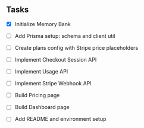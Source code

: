 ## Tasks

- [x] Initialize Memory Bank
- [ ] Add Prisma setup: schema and client util
- [ ] Create plans config with Stripe price placeholders
- [ ] Implement Checkout Session API
- [ ] Implement Usage API
- [ ] Implement Stripe Webhook API
- [ ] Build Pricing page
- [ ] Build Dashboard page
- [ ] Add README and environment setup


